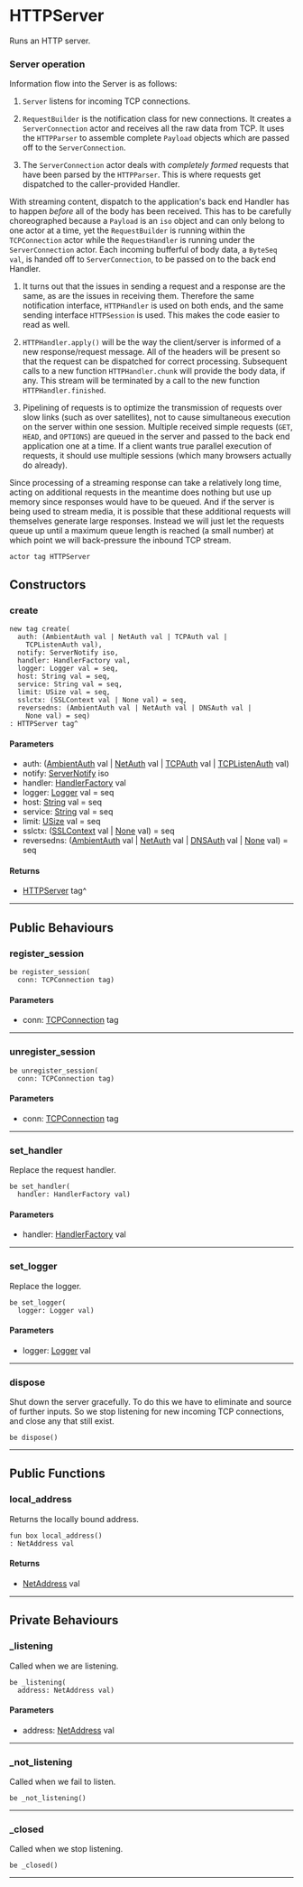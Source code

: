 # HTTPServer

Runs an HTTP server.

### Server operation

Information flow into the Server is as follows:

1. `Server` listens for incoming TCP connections.

2. `RequestBuilder` is the notification class for new connections. It creates
a `ServerConnection` actor and receives all the raw data from TCP. It uses
the `HTTPParser` to assemble complete `Payload` objects which are passed off
to the `ServerConnection`.

3. The `ServerConnection` actor deals with *completely formed* requests
that have been parsed by the `HTTPParser`. This is where requests get
dispatched to the caller-provided Handler.

With streaming content, dispatch to the application's back end Handler
has to happen *before* all of the body has been received. This has to be
carefully choreographed because a `Payload` is an `iso` object and can only
belong to one actor at a time, yet the `RequestBuilder` is running within
the `TCPConnection` actor while the `RequestHandler` is running under the
`ServerConnection` actor. Each incoming bufferful of body data, a
`ByteSeq val`, is handed off to `ServerConnection`, to be passed on to the
back end Handler.

1. It turns out that the issues in sending a request and a response are the
same, as are the issues in receiving them. Therefore the same notification
interface, `HTTPHandler` is used on both ends, and the same sending
interface `HTTPSession` is used. This makes the code easier to read as well.

1. `HTTPHandler.apply()` will be the way the client/server is informed of a
new response/request message. All of the headers will be present so that the
request can be dispatched for correct processing. Subsequent calls to a new
function `HTTPHandler.chunk` will provide the body data, if any. This
stream will be terminated by a call to the new function
`HTTPHandler.finished`.

2. Pipelining of requests is to optimize the transmission of requests over
slow links (such as over satellites), not to cause simultaneous execution
on the server within one session. Multiple received simple requests (`GET`,
`HEAD`, and `OPTIONS`) are queued in the server and passed to the back end
application one at a time. If a client wants true parallel execution of
requests, it should use multiple sessions (which many browsers actually
do already).

Since processing of a streaming response can take a relatively long time,
acting on additional requests in the meantime does nothing but use up memory
since responses would have to be queued. And if the server is being used to
stream media, it is possible that these additional requests will themselves
generate large responses.  Instead we will just let the requests queue up
until a maximum queue length is reached (a small number) at which point we
will back-pressure the inbound TCP stream.


```pony
actor tag HTTPServer
```

## Constructors

### create

```pony
new tag create(
  auth: (AmbientAuth val | NetAuth val | TCPAuth val | 
    TCPListenAuth val),
  notify: ServerNotify iso,
  handler: HandlerFactory val,
  logger: Logger val = seq,
  host: String val = seq,
  service: String val = seq,
  limit: USize val = seq,
  sslctx: (SSLContext val | None val) = seq,
  reversedns: (AmbientAuth val | NetAuth val | DNSAuth val | 
    None val) = seq)
: HTTPServer tag^
```
#### Parameters

*   auth: ([AmbientAuth](builtin-AmbientAuth) val | [NetAuth](net-NetAuth) val | [TCPAuth](net-TCPAuth) val | 
    [TCPListenAuth](net-TCPListenAuth) val)
*   notify: [ServerNotify](net-http-ServerNotify) iso
*   handler: [HandlerFactory](net-http-HandlerFactory) val
*   logger: [Logger](net-http-Logger) val = seq
*   host: [String](builtin-String) val = seq
*   service: [String](builtin-String) val = seq
*   limit: [USize](builtin-USize) val = seq
*   sslctx: ([SSLContext](net-ssl-SSLContext) val | [None](builtin-None) val) = seq
*   reversedns: ([AmbientAuth](builtin-AmbientAuth) val | [NetAuth](net-NetAuth) val | [DNSAuth](net-DNSAuth) val | 
    [None](builtin-None) val) = seq

#### Returns

* [HTTPServer](net-http-HTTPServer) tag^

---

## Public Behaviours

### register_session

```pony
be register_session(
  conn: TCPConnection tag)
```
#### Parameters

*   conn: [TCPConnection](net-TCPConnection) tag

---

### unregister_session

```pony
be unregister_session(
  conn: TCPConnection tag)
```
#### Parameters

*   conn: [TCPConnection](net-TCPConnection) tag

---

### set_handler

Replace the request handler.


```pony
be set_handler(
  handler: HandlerFactory val)
```
#### Parameters

*   handler: [HandlerFactory](net-http-HandlerFactory) val

---

### set_logger

Replace the logger.


```pony
be set_logger(
  logger: Logger val)
```
#### Parameters

*   logger: [Logger](net-http-Logger) val

---

### dispose

Shut down the server gracefully. To do this we have to eliminate
and source of further inputs. So we stop listening for new incoming
TCP connections, and close any that still exist.


```pony
be dispose()
```

---

## Public Functions

### local_address

Returns the locally bound address.


```pony
fun box local_address()
: NetAddress val
```

#### Returns

* [NetAddress](net-NetAddress) val

---

## Private Behaviours

### _listening

Called when we are listening.


```pony
be _listening(
  address: NetAddress val)
```
#### Parameters

*   address: [NetAddress](net-NetAddress) val

---

### _not_listening

Called when we fail to listen.


```pony
be _not_listening()
```

---

### _closed

Called when we stop listening.


```pony
be _closed()
```

---

